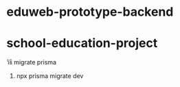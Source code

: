 # eduweb-prototype-backend
# school-education-project 

วิธี migrate prisma
1. npx prisma migrate dev